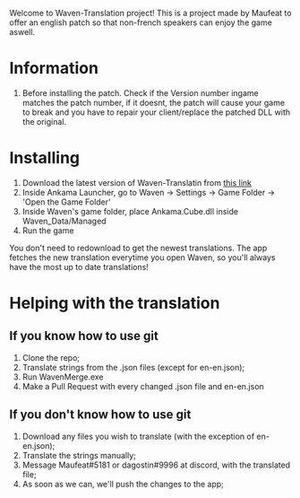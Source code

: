 Welcome to Waven-Translation project! This is a project made by Maufeat to offer an english patch so that non-french speakers can enjoy the game aswell.

# Information

1. Before installing the patch. Check if the Version number ingame matches the patch number, if it doesnt, the patch will cause your game to break and you have to repair your client/replace the patched DLL with the original. 

# Installing

1. Download the latest version of Waven-Translatin from [this link](https://github.com/Maufeat/Waven-Translation/releases/)
1. Inside Ankama Launcher, go to Waven -> Settings -> Game Folder -> 'Open the Game Folder'
1. Inside Waven's game folder, place Ankama.Cube.dll inside Waven_Data/Managed
1. Run the game

You don't need to redownload to get the newest translations. The app fetches the new translation everytime you open Waven, so you'll always have the most up to date translations!


# Helping with the translation

## If you know how to use git

1. Clone the repo;
1. Translate strings from the .json files (except for en-en.json);
1. Run WavenMerge.exe
1. Make a Pull Request with every changed .json file and en-en.json

## If you don't know how to use git

1. Download any files you wish to translate (with the exception of en-en.json);
1. Translate the strings manually;
1. Message Maufeat#5181 or dagostin#9996 at discord, with the translated file;
1. As soon as we can, we'll push the changes to the app;
